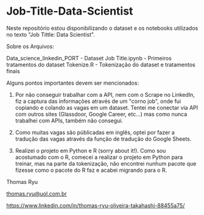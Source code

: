 # Job-Title-Data-Scientist
Neste repositório estou disponibilizando o dataset e os notebooks utilizados no texto "Job Tittle: Data Scientist".

Sobre os Arquivos:

Data_science_linkedin_PORT - Dataset
Job Title.ipynb - Primeiros tratamentos do dataset
Tokenize.R - Tokenização do dataset e tratamentos finais

Alguns pontos importantes devem ser mencionados:

1) Por não conseguir trabalhar com a API, nem com o Scrape no LinkedIn, fiz a captura das informações através de um "corno job", onde fui copiando e colando as vagas em um dataset. Tentei me conectar via API com outros sites (Glassdoor, Google Career, etc...) mas como nunca trabalhei com APIs, também não consegui.

2) Como muitas vagas são públicadas em inglês, optei por fazer a tradução das vagas através da função de tradução do Google Sheets.

3) Realizei o projeto em Python e R (sorry about it!). Como sou acostumado com o R, comecei a realizar o projeto em Python para treinar, mas na parte da tokenização, não encontrei nunhum pacote que fizesse como o pacote do R faz e acabei migrando para o R.


Thomas Ryu

<thomas.ryu@uol.com.br>

<https://www.linkedin.com/in/thomas-ryu-oliveira-takahashi-88455a75/>

